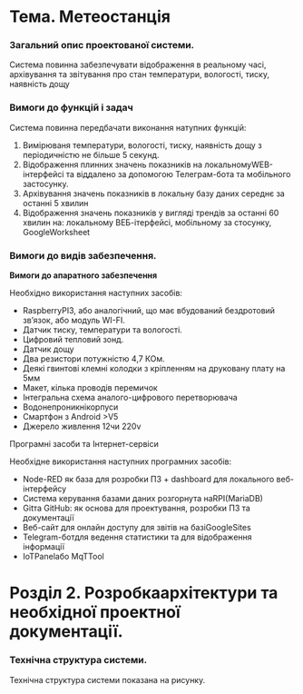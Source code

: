 # **Тема. Метеостанція**

### Загальний опис проектованої системи.

Система повинна забезпечувати відображення в реальному часі, архівування та звітування про стан температури, вологості, тиску, наявність дощу

### Вимоги до функцій і задач

Система повинна передбачати виконання натупних функцій:

1.	Вимірюваня температури, вологості, тиску, наявність дощу з періодичністю не більше 5 секунд.
2.	Відображення плинних значень показників на локальномуWEB-інтерфейсі та віддалено за допомогою Телеграм-бота та мобільного застосунку.
3.	Архівування значень показників в локальну базу даних середнє за останні 5 хвилин
4.	Відображення значень показників у вигляді трендів за останні 60 хвилин на: локальному ВЕБ-ітерфейсі, мобільному за стосунку, GoogleWorksheet

### Вимоги до видів забезпечення.

**Вимоги до апаратного забезпечення**

Необхідно використання наступних засобів:

*	RaspberryPI3, або аналогічний, що має вбудований бездротовий зв’язок, або модуль WI-FI.
*	Датчик тиску, температури та вологості.
*	Цифровий тепловий зонд.
*	Датчик дощу
*	Два резистори потужністю 4,7 КОм.
*	Деякі гвинтові клемні колодки з кріпленням на друковану плату на 5мм
*	Макет, кілька проводів перемичок
*	Інтегральна схема аналого-цифрового перетворювача
*	Водонепроникнікорпуси
*	Смартфон з Android >V5
*	Джерело живлення 12чи 220v

Програмні засоби та Інтернет-сервіси

Необхідне використання наступних програмних засобів:

*	Node-RED як база для розробки ПЗ + dashboard для локального веб-інтерфейсу
*	Система керування базами даних розгорнута наRPI(MariaDB)
*	Gitта GitHub: як основа для проектування, розробки ПЗ та документації
*	Веб-сайт для онлайн доступу для звітів на базіGoogleSites
*	Telegram-ботдля ведення статистики та для відображення інформації
*	IoTPanelабо MqTTool

# **Розділ 2. Розробкаархітектури та необхідної проектної документації.**

### **Технічна структура системи.**

Технічна структура системи показана на рисунку.

 [id]: https://user-images.githubusercontent.com/80102245/118132084-f7cb5200-b407-11eb-9fd2-8ae96d6d06da.png


